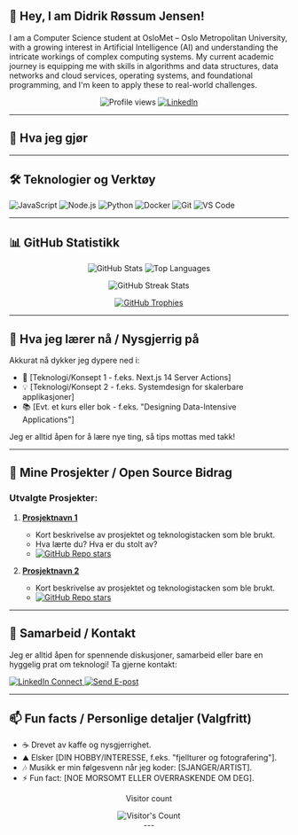 ## 👋 Hey, I am Didrik Røssum Jensen!
I am a Computer Science student at OsloMet – Oslo Metropolitan University, with a growing interest in Artificial Intelligence (AI) and understanding the intricate workings of complex computing systems. My current academic journey is equipping me with skills in algorithms and data structures, data networks and cloud services, operating systems, and foundational programming, and I'm keen to apply these to real-world challenges.
<p align="center">
  <img src="https://gpvc.arturio.dev/didrikjensen" alt="Profile views">
  <!-- Du kan legge til flere badges her, f.eks. LinkedIn, Twitter -->
  <a href="https://www.linkedin.com/in/didrik-jensen-07b16828a/" target="_blank"><img src="https://img.shields.io/badge/LinkedIn-0077B5?style=for-the-badge&logo=linkedin&logoColor=white" alt="LinkedIn"></a>
</p>

---

## 💼 Hva jeg gjør

<!-- DETALJERT BESKRIVELSE AV FERDIGHETER, JOBB, PROSJEKTER, INTERESSER -->
<!-- Eksempel:
Jeg er en [DIN ROLLE] hos [DITT SELSKAP/PROSJEKT] hvor jeg fokuserer på [DINE HOVEDOPPGAVER]. Jeg trives best når jeg kan jobbe på tvers av stacken, fra idé til ferdig produkt.

- 🔭 Jeg jobber for tiden med [PROSJEKTNAVN] - et spennende prosjekt som [KORT BESKRIVELSE].
- 🌱 Jeg er spesielt interessert i [OMRÅDE 1], [OMRÅDE 2] og [OMRÅDE 3].
- 🤔 Jeg ser etter hjelp med [HVIS AKTUELT].
- 💬 Spør meg om [TEMA DU KAN MYE OM].
-->

---

## 🛠️ Teknologier og Verktøy

<!-- LOGO-BADGES ELLER IKONER FOR SPRÅK, RAMMEVERK OG TOOLS -->
<!-- Bruk Shields.io (https://shields.io/) for å lage badges.
     For logoer, sjekk Simple Icons (https://simpleicons.org/) for navn og hex-farger. -->
<p align="left">
  <img src="https://img.shields.io/badge/JavaScript-F7DF1E?style=for-the-badge&logo=javascript&logoColor=black" alt="JavaScript">
  <!--<img src="https://img.shields.io/badge/TypeScript-3178C6?style=for-the-badge&logo=typescript&logoColor=white" alt="TypeScript">
  <img src="https://img.shields.io/badge/React-61DAFB?style=for-the-badge&logo=react&logoColor=black" alt="React">-->
  <img src="https://img.shields.io/badge/Node.js-339933?style=for-the-badge&logo=nodedotjs&logoColor=white" alt="Node.js">
  <img src="https://img.shields.io/badge/Python-3776AB?style=for-the-badge&logo=python&logoColor=white" alt="Python">
  <!--<img src="https://img.shields.io/badge/Django-092E20?style=for-the-badge&logo=django&logoColor=white" alt="Django">
  <img src="https://img.shields.io/badge/MongoDB-47A248?style=for-the-badge&logo=mongodb&logoColor=white" alt="MongoDB">
  <img src="https://img.shields.io/badge/PostgreSQL-4169E1?style=for-the-badge&logo=postgresql&logoColor=white" alt="PostgreSQL">-->
  <img src="https://img.shields.io/badge/Docker-2496ED?style=for-the-badge&logo=docker&logoColor=white" alt="Docker">
  <img src="https://img.shields.io/badge/Git-F05032?style=for-the-badge&logo=git&logoColor=white" alt="Git">
  <img src="https://img.shields.io/badge/VS%20Code-007ACC?style=for-the-badge&logo=visualstudiocode&logoColor=white" alt="VS Code">
  <!-- Legg til flere etter behov -->
</p>

---

## 📊 GitHub Statistikk

<!-- GITHUB-STATS, COMMITS, SPRÅK OSV. -->
<!-- Sørg for å bytte ut DITTBRUKERNAVN med ditt faktiske GitHub-brukernavn -->
<p align="center">
  <img src="https://github-readme-stats.vercel.app/api?username=didrikjensen&show_icons=true&theme=radical&hide_border=true&count_private=true" alt="GitHub Stats" />
  <img src="https://github-readme-stats.vercel.app/api/top-langs/?username=didrikjensen&layout=compact&theme=radical&hide_border=true&langs_count=8" alt="Top Languages" />
</p>
<p align="center">
  <img src="https://github-readme-streak-stats.herokuapp.com/?user=didrikjensen&theme=radical&hide_border=true" alt="GitHub Streak Stats" />
</p>
<p align="center">
  <a href="https://github.com/ryo-ma/github-profile-trophy">
    <img src="https://github-profile-trophy.vercel.app/?username=didrikjensen&theme=radical&column=7&margin-w=15&margin-h=15" alt="GitHub Trophies" />
  </a>
</p>
<!-- For flere temaer og tilpasninger, se:
     - GitHub Readme Stats: https://github.com/anuraghazra/github-readme-stats
     - GitHub Readme Streak Stats: https://github.com/DenverCoder1/github-readme-streak-stats
     - GitHub Profile Trophy: https://github.com/ryo-ma/github-profile-trophy
-->

---

## 🧠 Hva jeg lærer nå / Nysgjerrig på

<!-- KORT OM TEKNOLOGIER, KONSEPTER ELLER KURS DU FOKUSERER PÅ -->
Akkurat nå dykker jeg dypere ned i:
- 🚀 [Teknologi/Konsept 1 - f.eks. Next.js 14 Server Actions]
- 💡 [Teknologi/Konsept 2 - f.eks. Systemdesign for skalerbare applikasjoner]
- 📚 [Evt. et kurs eller bok - f.eks. "Designing Data-Intensive Applications"]

Jeg er alltid åpen for å lære nye ting, så tips mottas med takk!

---

## 🌱 Mine Prosjekter / Open Source Bidrag

<!-- FREMHEV SPESIFIKKE REPOS MED LENKER -->
<!-- Du kan bruke GitHub Readme Stats' "Pinned Gists/Repos" funksjon,
     eller lage egne "kort" for prosjekter.
     Eksempel på manuell fremheving: -->

### Utvalgte Prosjekter:

1.  **[Prosjektnavn 1](LENKE_TIL_REPO_1)**
    *   Kort beskrivelse av prosjektet og teknologistacken som ble brukt.
    *   Hva lærte du? Hva er du stolt av?
    *   [![GitHub Repo stars](https://img.shields.io/github/stars/DITTBRUKERNAVN/REPO_1?style=social)](LENKE_TIL_REPO_1)

2.  **[Prosjektnavn 2](LENKE_TIL_REPO_2)**
    *   Kort beskrivelse av prosjektet og teknologistacken som ble brukt.
    *   [![GitHub Repo stars](https://img.shields.io/github/stars/DITTBRUKERNAVN/REPO_2?style=social)](LENKE_TIL_REPO_2)

<!-- Eksempel på å bruke GitHub Readme Stats for pinned repos (automatisk):
<p align="center">
  <img src="https://github-readme-stats.vercel.app/api/pin/?username=DITTBRUKERNAVN&repo=REPO_NAVN_1&theme=radical" alt="Prosjekt 1"/>
  <img src="https://github-readme-stats.vercel.app/api/pin/?username=DITTBRUKERNAVN&repo=REPO_NAVN_2&theme=radical" alt="Prosjekt 2"/>
</p>
-->
<!-- Hvis du bidrar til open source: -->
<!--
### Open Source Bidrag:
- [Navn på OS-prosjekt 1](LENKE_TIL_PR_ELLER_ISSUE) - Kort om bidraget.
- [Navn på OS-prosjekt 2](LENKE_TIL_PR_ELLER_ISSUE) - Kort om bidraget.
-->

---

## 🤝 Samarbeid / Kontakt

Jeg er alltid åpen for spennende diskusjoner, samarbeid eller bare en hyggelig prat om teknologi!
Ta gjerne kontakt:

<!-- LENKER TIL LINKEDIN, E-POST, NETTSIDE OSV. -->
<p align="left">
  <a href="https://linkedin.com/in/DINLINKEDINPROFIL" target="_blank">
    <img src="https://img.shields.io/badge/LinkedIn-Connect-0077B5?style=for-the-badge&logo=linkedin&logoColor=white" alt="LinkedIn Connect">
  </a>
  <a href="mailto:DIN_EPOST@DOMENE.NO" target="_blank">
    <img src="https://img.shields.io/badge/E--post-Send%20meg%20en%20e--post-D14836?style=for-the-badge&logo=gmail&logoColor=white" alt="Send E-post">
  </a>
  <!-- <a href="https://DINNETTSIDE.NO" target="_blank">
    <img src="https://img.shields.io/badge/Nettside-Besøk-4285F4?style=for-the-badge&logo=googlechrome&logoColor=white" alt="Besøk Nettside">
  </a> -->
</p>

---

## 📫 Fun facts / Personlige detaljer (Valgfritt)

<!-- NOEN LETTE OG PERSONLIGE DETALJER FOR Å VISE MER AV PERSONLIGHETEN DIN -->
- ☕ Drevet av kaffe og nysgjerrighet.
- ⛰️ Elsker [DIN HOBBY/INTERESSE, f.eks. "fjellturer og fotografering"].
- 🎶 Musikk er min følgesvenn når jeg koder: [SJANGER/ARTIST].
- ⚡ Fun fact: [NOE MORSOMT ELLER OVERRASKENDE OM DEG].

<div align="center"> 
  <p>Visitor count</p>
  <img src="https://profile-counter.glitch.me/{USERNAME}/count.svg" alt="Visitor's Count" />
</div>
<div align="center">
---
